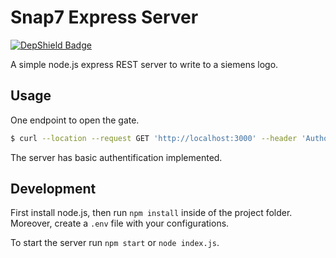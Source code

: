# Snap7 Express Server

[![DepShield Badge](https://depshield.sonatype.org/badges/bet-smart-parking/snap7-express-server/depshield.svg)](https://depshield.github.io)

A simple node.js express REST server to write to a siemens logo.

## Usage

One endpoint to open the gate.

```bash
$ curl --location --request GET 'http://localhost:3000' --header 'Authorization: Basic YWRtaW46c3VwZXJib2Nr'
```

The server has basic authentification implemented.

## Development

First install node.js, then run `npm install` inside of the project folder.
Moreover, create a `.env` file with your configurations. 

To start the server run `npm start` or `node index.js`.
